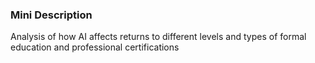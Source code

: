 ### Mini Description

Analysis of how AI affects returns to different levels and types of formal education and professional certifications
